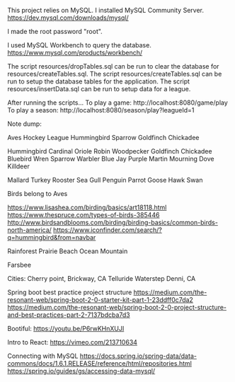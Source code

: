 This project relies on MySQL. I installed MySQL Community Server. https://dev.mysql.com/downloads/mysql/

I made the root password "root".

I used MySQL Workbench to query the database. https://www.mysql.com/products/workbench/

The script resources/dropTables.sql can be run to clear the database for resources/createTables.sql.
The script resources/createTables.sql can be run to setup the database tables for the application.
The script resources/insertData.sql can be run to setup data for a league.

After running the scripts...
To play a game: http://localhost:8080/game/play
To play a season: http://localhost:8080/season/play?leagueId=1


Note dump:

Aves Hockey League
Hummingbird
Sparrow
Goldfinch
Chickadee

Hummingbird
Cardinal
Oriole
Robin
Woodpecker
Goldfinch
Chickadee
Bluebird
Wren
Sparrow
Warbler
Blue Jay
Purple Martin
Mourning Dove
Killdeer

Mallard
Turkey
Rooster
Sea Gull
Penguin
Parrot
Goose
Hawk
Swan

Birds belong to Aves

https://www.lisashea.com/birding/basics/art18118.html
https://www.thespruce.com/types-of-birds-385446
http://www.birdsandblooms.com/birding/birding-basics/common-birds-north-america/
https://www.iconfinder.com/search/?q=hummingbird&from=navbar

Rainforest
Prairie
Beach
Ocean
Mountain

Farsbee

Cities:
Cherry point, Brickway, CA
Telluride
Waterstep
Denni, CA

Spring boot best practice project structure
https://medium.com/the-resonant-web/spring-boot-2-0-starter-kit-part-1-23ddff0c7da2
https://medium.com/the-resonant-web/spring-boot-2-0-project-structure-and-best-practices-part-2-7137bdcba7d3

Bootiful:
https://youtu.be/P6rwKHnXUJI

Intro to React:
https://vimeo.com/213710634

Connecting with MySQL
https://docs.spring.io/spring-data/data-commons/docs/1.6.1.RELEASE/reference/html/repositories.html
https://spring.io/guides/gs/accessing-data-mysql/